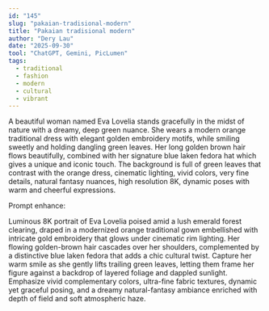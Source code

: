 ```yaml
---
id: "145"
slug: "pakaian-tradisional-modern"
title: "Pakaian tradisional modern"
author: "Dery Lau"
date: "2025-09-30"
tool: "ChatGPT, Gemini, PicLumen"
tags:
  - traditional
  - fashion
  - modern
  - cultural
  - vibrant
---
```


A beautiful woman named Eva Lovelia stands gracefully in the midst of nature with a dreamy, deep green nuance. She wears a modern orange traditional dress with elegant golden embroidery motifs, while smiling sweetly and holding dangling green leaves. Her long golden brown hair flows beautifully, combined with her signature blue laken fedora hat which gives a unique and iconic touch. The background is full of green leaves that contrast with the orange dress, cinematic lighting, vivid colors, very fine details, natural fantasy nuances, high resolution 8K, dynamic poses with warm and cheerful expressions.

Prompt enhance:

Luminous 8K portrait of Eva Lovelia poised amid a lush emerald forest clearing, draped in a modernized orange traditional gown embellished with intricate gold embroidery that glows under cinematic rim lighting. Her flowing golden-brown hair cascades over her shoulders, complemented by a distinctive blue laken fedora that adds a chic cultural twist. Capture her warm smile as she gently lifts trailing green leaves, letting them frame her figure against a backdrop of layered foliage and dappled sunlight. Emphasize vivid complementary colors, ultra-fine fabric textures, dynamic yet graceful posing, and a dreamy natural-fantasy ambiance enriched with depth of field and soft atmospheric haze.
